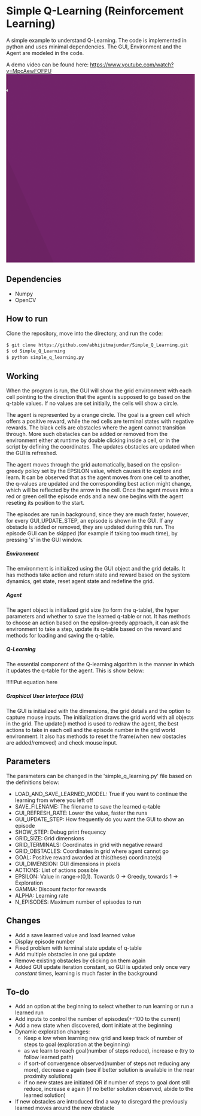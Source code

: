# Simple Q-Learning (Reinforcement Learning)
A simple example to understand Q-Learning. The code is implemented in python and uses minimal dependencies. The GUI, Environment and the Agent are modeled in the code.

A demo video can be found here: https://www.youtube.com/watch?v=MpcAewFOFPU
![Q-Learning Demo](/simple_q_grid_demo.gif?raw=true "Demo")

## Dependencies
- Numpy
- OpenCV

## How to run
Clone the repository, move into the directory, and run the code:
```sh
$ git clone https://github.com/abhijitmajumdar/Simple_Q_Learning.git
$ cd Simple_Q_Learning
$ python simple_q_learning.py
```

## Working
When the program is run, the GUI will show the grid environment with each cell pointing to the direction that the agent is supposed to go based on the q-table values. If no values are set initially, the cells will show a circle.

The agent is represented by a orange circle. The goal is a green cell which offers a positive reward, while the red cells are terminal states with negative rewards. The black cells are obstacles where the agent cannot transition through. More such obstacles can be added or removed from the environment either at runtime by double clicking inside a cell, or in the script by defining the coordinates. The updates obstacles are updated when the GUI is refreshed.

The agent moves through the grid automatically, based on the epsilon-greedy policy set by the EPSILON value, which causes it to explore and learn. It can be observed that as the agent moves from one cell to another, the q-values are updated and the corresponding best action might change, which will be reflected by the arrow in the cell. Once the agent moves into a red or green cell the episode ends and a new one begins with the agent reseting its position to the start.

The episodes are run in background, since they are much faster, however, for every GUI_UPDATE_STEP, an episode is shown in the GUI. If any obstacle is added or removed, they are updated during this run. The episode GUI can be skipped (for example if taking too much time), by pressing 's' in the GUI window.
##### Environment
The environment is initialized using the GUI object and the grid details. It has methods take action and return state and reward based on the system dynamics, get state, reset agent state and redefine the grid.
##### Agent
The agent object is initialized grid size (to form the q-table), the hyper parameters and whether to save the learned q-table or not. It has methods to choose an action based on the epsilon-greedy approach, it can ask the environment to take a step, update its q-table based on the reward and methods for loading and saving the q-table.
##### Q-Learning
The essential component of the Q-learning algorithm is the manner in which it updates the q-table for the agent. This is show below:

!!!!!Put equation here

##### Graphical User Interface (GUI)
The GUI is initialized with the dimensions, the grid details and the option to capture mouse inputs. The initialization draws the grid world with all objects in the grid. The update() method is used to redraw the agent, the best actions to take in each cell and the episode number in the grid world environment. It also has methods to reset the frame(when new obstacles are added/removed) and check mouse input.

## Parameters
The parameters can be changed in the 'simple_q_learning.py' file based on the definitions below:
- LOAD_AND_SAVE_LEARNED_MODEL: True if you want to continue the learning from where you left off
- SAVE_FILENAME: The filename to save the learned q-table
- GUI_REFRESH_RATE: Lower the value, faster the runs
- GUI_UPDATE_STEP: How frequently do you want the GUI to show an episode
- SHOW_STEP: Debug print frequency
- GRID_SIZE: Grid dimensions
- GRID_TERMINALS: Coordinates in grid with negative reward
- GRID_OBSTACLES: Coordinates in grid where agent cannot go
- GOAL: Positive reward awarded at this(these) coordinate(s)
- GUI_DIMENSION: GUI dimensions in pixels
- ACTIONS: List of actions possible
- EPSILON: Value in range->(0,1). Towards 0 -> Greedy, towards 1 -> Exploration
- GAMMA: Discount factor for rewards
- ALPHA: Learning rate
- N_EPISODES: Maximum number of episodes to run


## Changes
- Add a save learned value and load learned value
- Display episode number
- Fixed problem with terminal state update of q-table
- Add multiple obstacles in one gui update
- Remove existing obstacles by clicking on them again
- Added GUI update iteration constant, so GUI is updated only once very $constant$ times, learning is much faster in the background

## To-do
- Add an option at the beginning to select whether to run learning or run a learned run
- Add inputs to control the number of episodes(+-100 to the current)
- Add a new state when discovered, dont initiate at the beginning
- Dynamic exploration changes:
    - Keep e low when learning new grid and keep track of number of steps to goal (exploration at the beginning)
    - as we learn to reach goal(number of steps reduce), increase e (try to follow learned path)
    - if sort-of convergence observed(number of steps not reducing any more), decrease e again (see if better solution is available in the near proximity solutions)
    - if no new states are initiated OR if number of steps to goal dont still reduce, increase e again (if no better solution observed, abide to the learned solution)
- If new obstacles are introduced find a way to disregard the previously learned moves around the new obstacle
